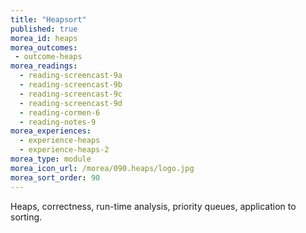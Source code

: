 ```yaml
---
title: "Heapsort"
published: true
morea_id: heaps
morea_outcomes:
 - outcome-heaps
morea_readings:
  - reading-screencast-9a
  - reading-screencast-9b
  - reading-screencast-9c
  - reading-screencast-9d
  - reading-cormen-6
  - reading-notes-9
morea_experiences:
  - experience-heaps
  - experience-heaps-2
morea_type: module
morea_icon_url: /morea/090.heaps/logo.jpg
morea_sort_order: 90
---
```


Heaps, correctness, run-time analysis, priority queues, application to sorting.
